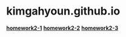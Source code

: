 # kimgahyoun.github.io
[**homework2-1**](https://kimgahyoun.github.io/homework2-1.html)
[**homework2-2**](https://kimgahyoun.github.io/homework2-2.html)
[**homework2-3**](https://kimgahyoun.github.io/homework2-3.html)
